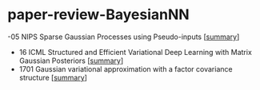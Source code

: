 # paper-review-BayesianNN

-05 NIPS Sparse Gaussian Processes using Pseudo-inputs
[[summary](papers/05%NIPS%Sparse%Gaussian%PRocesses%using%Pseudo-inputs)]
- 16 ICML Structured and Efficient Variational Deep Learning with Matrix Gaussian Posteriors 
[[summary](papers/16ICML%20Structured%20VI%20with%20Matrix%20Gaussian%20Posteriors)]
- 1701 Gaussian variational approximation with a factor covariance structure 
[[summary](papers/1701%20Gaussian%20Variational%20Approximation%20with%20a%20factor%20covariance%20structure)]
